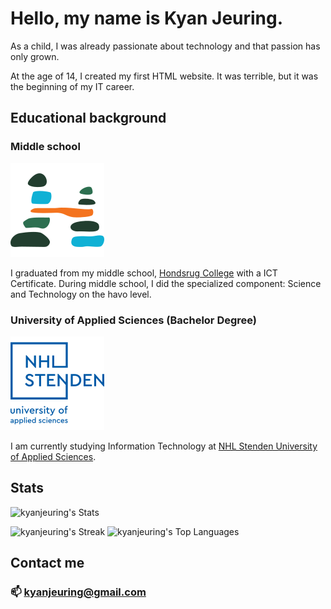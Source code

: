 # Hello, my name is Kyan Jeuring.
As a child, I was already passionate about technology and that passion has only grown.

At the age of 14, I created my first HTML website. It was terrible, but it was the beginning of my IT career.

## Educational background

### Middle school
<img src="./Assets/HCLogo.png" alt="Hondsrug College Logo"/>

I graduated from my middle school, <a href="https://hondsrugcollege.nl/">Hondsrug College</a> with a ICT Certificate. During middle school, I did the specialized component: Science and Technology on the havo level.

### University of Applied Sciences (Bachelor Degree)
<img src="./Assets/NHLStendenENLogo.png" alt="NHL Stenden Logo"/>

I am currently studying Information Technology at <a href="https://www.nhlstenden.com/en">NHL Stenden University of Applied Sciences</a>. 

## Stats
![kyanjeuring's Stats](https://github-readme-stats.vercel.app/api?username=kyanjeuring&theme=slateorange&show_icons=true&hide_border=true&count_private=true)<p>
![kyanjeuring's Streak](https://github-readme-streak-stats.herokuapp.com/?user=kyanjeuring&theme=slateorange&hide_border=true)
![kyanjeuring's Top Languages](https://github-readme-stats.vercel.app/api/top-langs/?username=kyanjeuring&theme=slateorange&show_icons=true&hide_border=true&layout=compact)

## Contact me
### 📫 [kyanjeuring@gmail.com](mailto:kyanjeuring@gmail.com)